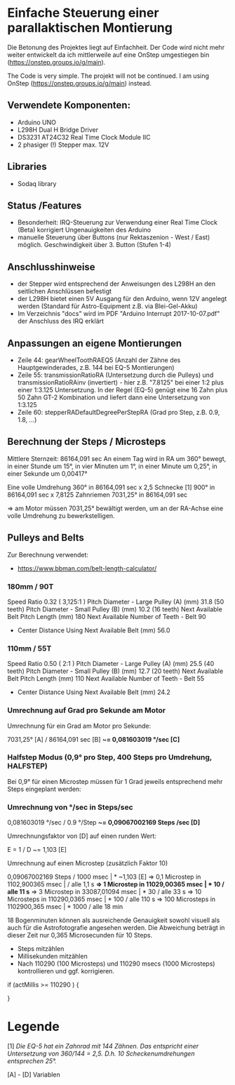 
# Einfache Steuerung einer parallaktischen Montierung
Die Betonung des Projektes liegt auf Einfachheit. Der Code wird nicht mehr weiter entwickelt da ich mittlerweile auf eine OnStep umgestiegen bin (https://onstep.groups.io/g/main).

The Code is very simple. The projekt will not be continued. I am using OnStep (https://onstep.groups.io/g/main) instead.

## Verwendete Komponenten:

* Arduino UNO 
* L298H Dual H Bridge Driver
* DS3231 AT24C32 Real Time Clock Module IIC 
* 2 phasiger (!) Stepper max. 12V

## Libraries

* Sodaq library


## Status /Features

* Besonderheit: IRQ-Steuerung zur Verwendung einer Real Time Clock (Beta) korrigiert Ungenauigkeiten des Arduino
* manuelle Steuerung über Buttons (nur Rektaszenion - West / East) möglich. Geschwindigkeit über 3. Button (Stufen 1-4)

## Anschlusshinweise

* der Stepper wird entsprechend der Anweisungen des L298H an den seitlichen Anschlüssen befestigt
* der L298H bietet einen 5V Ausgang für den Arduino, wenn 12V angelegt werden (Standard für Astro-Equipment z.B. via Blei-Gel-Akku)
* Im Verzeichnis "docs" wird im PDF "Arduino Interrupt 2017-10-07.pdf" der Anschluss des IRQ erklärt

## Anpassungen an eigene Montierungen

* Zeile 44: gearWheelToothRAEQ5 (Anzahl der Zähne des Hauptgewinderades, z.B. 144 bei EQ-5 Montierungen)
* Zeile 55: transmissionRatioRA (Untersetzung durch die Pulleys) und transmissionRatioRAinv (invertiert) - hier z.B. "7.8125" bei einer 1:2 plus einer 1:3.125 Untersetzung. In der Regel (EQ-5) genügt eine 16 Zahn plus 50 Zahn GT-2 Kombination und liefert dann eine Untersetzung von 1:3.125
* Zeile 60: stepperRADefaultDegreePerStepRA (Grad pro Step, z.B. 0.9, 1.8, ...)

## Berechnung der Steps / Microsteps 

Mittlere Sternzeit: 86164,091 sec
An einem Tag wird in RA um 360° bewegt, in einer Stunde um 15°, in vier Minuten um 1°, in einer Minute um 0,25°, in einer Sekunde um 0,00417°

Eine volle Umdrehung	 360°		in		86164,091 sec
x 2,5    Schnecke [1]	 900°		in		86164,091 sec 
x 7,8125 Zahnriemen		7031,25°	in		86164,091 sec

=> am Motor müssen 7031,25° bewältigt werden, um an der RA-Achse eine volle Umdrehung zu bewerkstelligen.


## Pulleys and Belts

Zur Berechnung verwendet:
* https://www.bbman.com/belt-length-calculator/

### 180mm / 90T
Speed Ratio 0.32 ( 3,125:1 )
Pitch Diameter - Large Pulley (A) (mm)  31.8 (50 teeth)
Pitch Diameter - Small Pulley (B) (mm)  10.2 (16 teeth)
Next Available Belt Pitch Length (mm)   180
Next Available Number of Teeth - Belt   90

* Center Distance Using Next Available Belt (mm)    56.0

### 110mm / 55T
Speed Ratio 0.50 ( 2:1 )
Pitch Diameter - Large Pulley (A) (mm)  25.5 (40 teeth)
Pitch Diameter - Small Pulley (B) (mm)  12.7 (20 teeth)
Next Available Belt Pitch Length (mm)   110
Next Available Number of Teeth - Belt   55

* Center Distance Using Next Available Belt (mm)    24.2

### Umrechnung auf Grad pro Sekunde am Motor

Umrechnung für ein Grad am Motor pro Sekunde:

7031,25° [A] / 86164,091 sec [B]
__~= 0,081603019 °/sec [C]__ 


### Halfstep Modus (0,9° pro Step, 400 Steps pro Umdrehung, HALFSTEP)

Bei 0,9° für einen Microstep müssen für 1 Grad  jeweils entsprechend mehr Steps eingeplant werden:

### Umrechnung von °/sec in Steps/sec

0,081603019 °/sec  /  0.9 °/Step
__~= 0,09067002169 Steps /sec [D]__

Umrechnungsfaktor von [D] auf einen runden Wert:

E = 1 / D ~= 1,103 [E]

Umrechnung auf einen Microstep (zusätzlich Faktor 10)

0,09067002169 Steps / 1000 msec             | * ~1,103 [E]
=> 0,1  Microstep in     1102,900365 msec   |          / alle  1,1 s
__=> 1    Microstep in  11029,00365  msec   | * 10     / alle  11 s__
=> 3    Microstep in    33087,01094  msec   | * 30     / alle  33 s 
=> 10   Microsteps in  110290,0365   msec   | * 100    / alle 110 s
=> 100  Microsteps in 1102900,365    msec   | * 1000   / alle 18 min

18 Bogenminuten können als ausreichende Genauigkeit sowohl visuell als auch für die Astrofotografie angesehen werden. Die Abweichung beträgt in dieser Zeit nur 0,365 Microsecunden für 10 Steps.

- Steps mitzählen
- Millisekunden mitzählen
- Nach 110290 (100 Microsteps) und 110290 msecs (1000 Microsteps) kontrollieren und ggf. korrigieren.

if (actMillis >= 110290 ) {

}

# Legende

[1] 
*Die EQ-5 hat ein Zahnrad mit 144 Zähnen. Das entspricht*
*einer Untersetzung von 360/144 = 2,5. D.h. 10 Scheckenumdrehungen*
*entsprechen 25°.*

[A] - [D]
Variablen


